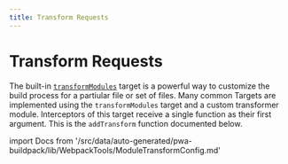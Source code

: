 ```yaml
---
title: Transform Requests
---
```


# Transform Requests

The built-in [`transformModules`][] target is a powerful way to customize the build process for a partiular file or set of files.
Many common Targets are implemented using the `transformModules` target and a custom transformer module.
Interceptors of this target receive a single function as their first argument. This is the `addTransform` function documented below.

[`transformModules`]: /api/buildpack/targets/ 

<!--
The reference doc content is generated automatically from the source code.
To update this section, update the doc blocks in the source code
-->

import Docs from '/src/data/auto-generated/pwa-buildpack/lib/WebpackTools/ModuleTransformConfig.md'

<Docs />
